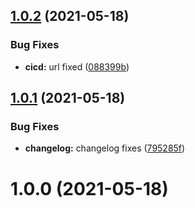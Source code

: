 ## [1.0.2](https://github.com/Yonomi/yonomi-device-widgets/compare/v1.0.1...v1.0.2) (2021-05-18)


### Bug Fixes

* **cicd:** url fixed ([088399b](https://github.com/Yonomi/yonomi-device-widgets/commit/088399bc1a7cac662e4ead49e2abf6e0ecfaa1e4))

## [1.0.1](https://github.com/Yonomi/yonomi-device-widgets/compare/v1.0.0...v1.0.1) (2021-05-18)


### Bug Fixes

* **changelog:** changelog fixes ([795285f](https://github.com/Yonomi/yonomi-device-widgets/commit/795285fe6fd28381788e82b9259dc137a6a984b1))

# 1.0.0 (2021-05-18)
